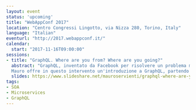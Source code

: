 ```yaml
---
layout: event
status: 'upcoming'
title: "WebAppConf 2017"
location: "Centro Congressi Lingotto, via Nizza 280, Torino, Italy"
language: "Italian"
eventurl: "http://2017.webappconf.it/"
calendar:
  start: "2017-11-16T09:00:00"
sessions:
- title: "GraphQL. Where are you from? Where are you going?"
  abstract: "GraphQL, inventato da Facebook per risolvere un problema molto specifico, è diventato uno standard. Le applicazioni client lo utilizzano per leggere e manipolare i dati esposti dai server back-end. È così flessibile che recentemente GitHub l'ha adottata per tutte le sue API. Il paradigma è semplice e tuttavia potente tale da consentire la manipolazione flessibile e la loro composizione da molte fonti diverse.
  Mauro offre in questo intervento un'introduzione a GraphQL, partendo da una breve storia e poi analizzando come GraphQL risolva i tipici problemi in cui i progettisti API e i loro consumer si possono imbattere."
  slides: https://www.slideshare.net/mauroservienti/graphql-where-are-you-from-where-are-you-going
tags:
- SOA
- Microservices
- GraphQL
---
```

